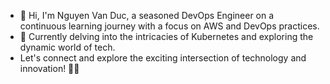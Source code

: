 - 👋 Hi, I'm Nguyen Van Duc, a seasoned DevOps Engineer on a continuous learning journey with a focus on AWS and DevOps practices.
- 🌱 Currently delving into the intricacies of Kubernetes and exploring the dynamic world of tech.
- Let's connect and explore the exciting intersection of technology and innovation! 🚀🔗
<!--
**nguyenducc/nguyenducc** is a ✨ _special_ ✨ repository because its `README.md` (this file) appears on your GitHub profile.

Here are some ideas to get you started:

- 🔭 I’m currently working on ...
- 🌱 I’m currently learning ...
- 👯 I’m looking to collaborate on ...
- 🤔 I’m looking for help with ...
- 💬 Ask me about ...
- 📫 How to reach me: ...
- 😄 Pronouns: ...
- ⚡ Fun fact: ...
-->
